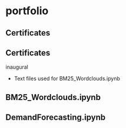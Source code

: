 # portfolio

Certificates
- 
Certificates
- 
inaugural
- Text files used for BM25_Wordclouds.ipynb

BM25_Wordclouds.ipynb
- 

DemandForecasting.ipynb
- 

